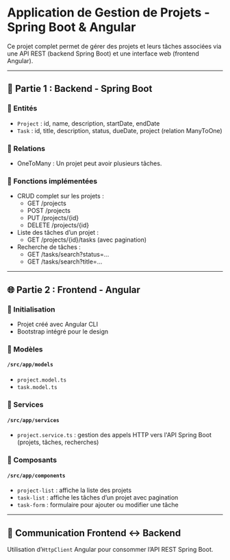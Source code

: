 # Application de Gestion de Projets - Spring Boot & Angular

Ce projet complet permet de gérer des projets et leurs tâches associées via une API REST (backend Spring Boot) et une interface web (frontend Angular).

---

## 🧩 Partie 1 : Backend - Spring Boot

### 🔸 Entités

- `Project` : id, name, description, startDate, endDate
- `Task` : id, title, description, status, dueDate, project (relation ManyToOne)

### 🔸 Relations

- OneToMany : Un projet peut avoir plusieurs tâches.

### 🔸 Fonctions implémentées

- CRUD complet sur les projets :
  - GET /projects
  - POST /projects
  - PUT /projects/{id}
  - DELETE /projects/{id}
- Liste des tâches d’un projet :  
  - GET /projects/{id}/tasks (avec pagination)
- Recherche de tâches :
  - GET /tasks/search?status=...
  - GET /tasks/search?title=...

---

## 🌐 Partie 2 : Frontend - Angular

### 🔸 Initialisation

- Projet créé avec Angular CLI
- Bootstrap intégré pour le design

### 🔸 Modèles

#### `/src/app/models`
- `project.model.ts`
- `task.model.ts`

### 🔸 Services

#### `/src/app/services`
- `project.service.ts` : gestion des appels HTTP vers l'API Spring Boot (projets, tâches, recherches)

### 🔸 Composants

#### `/src/app/components`
- `project-list` : affiche la liste des projets
- `task-list` : affiche les tâches d’un projet avec pagination
- `task-form` : formulaire pour ajouter ou modifier une tâche

---

## 🔗 Communication Frontend ↔ Backend

Utilisation d’`HttpClient` Angular pour consommer l’API REST Spring Boot.


